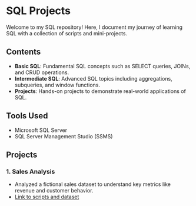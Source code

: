 # SQL Projects

Welcome to my SQL repository! Here, I document my journey of learning SQL with a collection of scripts and mini-projects.

## Contents
- **Basic SQL**: Fundamental SQL concepts such as SELECT queries, JOINs, and CRUD operations.
- **Intermediate SQL**: Advanced SQL topics including aggregations, subqueries, and window functions.
- **Projects**: Hands-on projects to demonstrate real-world applications of SQL.

## Tools Used
- Microsoft SQL Server
- SQL Server Management Studio (SSMS)

## Projects
### 1. Sales Analysis
- Analyzed a fictional sales dataset to understand key metrics like revenue and customer behavior.
- [Link to scripts and dataset](Projects/Sales-Analysis)
